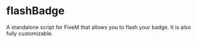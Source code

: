 # flashBadge
A standalone script for FiveM that allows you to flash your badge. It is also fully customizable.
